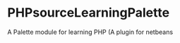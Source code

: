 PHPsourceLearningPalette
========================

A Palette module for learning PHP (A plugin for netbeans